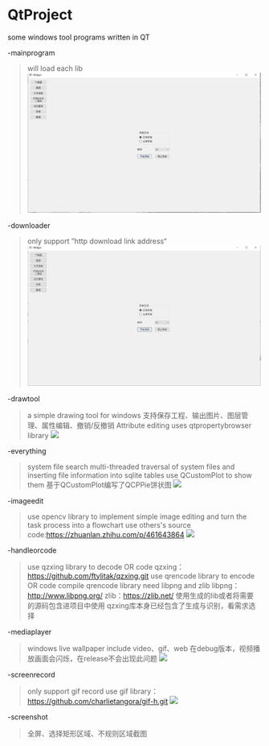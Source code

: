 # QtProject
some windows tool programs written in QT

-mainprogram 
> will load each lib
![](https://github.com/XxxSee/QtProject/blob/main/image/overview.gif?raw=true)

-downloader 
> only support ”http download link address“
![](https://github.com/XxxSee/QtProject/blob/main/image/downloader.gif?raw=true)

-drawtool  
> a simple drawing tool for windows
> 支持保存工程、输出图片、图层管理、属性编辑、撤销/反撤销
> Attribute editing uses qtpropertybrowser library
![](https://github.com/XxxSee/QtProject/blob/main/image/drawtool.gif?raw=true)

-everything
> system file search
> multi-threaded traversal of system files and inserting file information into sqlite tables
> use QCustomPlot to show them
> 基于QCustomPlot编写了QCPPie饼状图
![](https://github.com/XxxSee/QtProject/blob/main/image/everything.gif?raw=true)

-imageedit
> use opencv library to implement simple image editing and turn the task process into a flowchart
> use others's source code:https://zhuanlan.zhihu.com/p/461643864
![](https://github.com/XxxSee/QtProject/blob/main/image/imageedit.gif?raw=true)

-handleorcode
> use qzxing library to decode OR code
> qzxing：https://github.com/ftylitak/qzxing.git
> use qrencode library to encode OR code
> compile qrencode library need libpng and zlib
> libpng：http://www.libpng.org/
> zlib：https://zlib.net/
> 使用生成的lib或者将需要的源码包含进项目中使用
> qzxing库本身已经包含了生成与识别，看需求选择

-mediaplayer
> windows live wallpaper
> include video、gif、web
> 在debug版本，视频播放画面会闪烁，在release不会出现此问题
![](https://github.com/XxxSee/QtProject/blob/main/image/mediaplayer.gif?raw=true)

-screenrecord
> only support gif record
> use gif library：https://github.com/charlietangora/gif-h.git
![](https://github.com/XxxSee/QtProject/blob/main/image/screenrecord.gif?raw=true)

-screenshot
> 全屏、选择矩形区域、不规则区域截图
